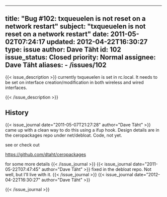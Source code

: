 
---
title: "Bug #102: txqueuelen is not reset on a network restart"
subject: "txqueuelen is not reset on a network restart"
date: 2011-05-02T07:24:17
updated: 2012-04-22T16:30:27
type: issue
author: Dave Täht
id: 102
issue_status: Closed
priority: Normal
assignee: Dave Täht
aliases:
    - /issues/102
---

{{< issue_description >}}
currently txqueuelen is set in rc.local. It needs to be set on interface
creation/modification in both wireless and wired interfaces.


{{< /issue_description >}}

## History
{{< issue_journal date="2011-05-07T21:27:28" author="Dave Täht" >}}
came up with a clean way to do this using a ifup hook. Design details
are in the ceropackages repo under net/debloat. Code, not yet.

see or check out

https://github.com/dtaht/ceropackages

for some more details
{{< /issue_journal >}}
{{< issue_journal date="2011-05-22T07:47:45" author="Dave Täht" >}}
fixed in the debloat repo. Not well, but I'll live with it.
{{< /issue_journal >}}
{{< issue_journal date="2012-04-22T16:30:27" author="Dave Täht" >}}

{{< /issue_journal >}}

